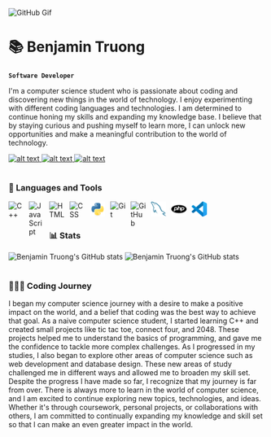 ![GitHub Gif](https://github.com/bngei/bngei/assets/91493713/6dd6e72f-c6ff-4361-a1ae-bb23d0178071)



# 📚 Benjamin Truong
**`Software Developer`**


I'm a computer science student who is passionate about coding and discovering new things in the world of technology. I enjoy experimenting with different coding languages and technologies. I am determined to continue honing my skills and expanding my knowledge base. I believe that by staying curious and pushing myself to learn more, I can unlock new opportunities and make a meaningful contribution to the world of technology.


<!-- Beginning of badges -->
<a href="https://www.linkedin.com/in/benjamin-truong-164861186/"> ![ alt text ](https://img.shields.io/badge/LinkedIn-0A66C2?style=for-the-badge&logo=InVision&logoColor=white) </a>
<a href="https://www.instagram.com/b.ngei/"> ![ alt text ](https://img.shields.io/badge/Instagram-E4405F?style=for-the-badge&logo=Instagram&logoColor=white) </a>
<a href="https://github.com/bngei"> ![ alt text ](https://img.shields.io/badge/GitHub-00B14F?style=for-the-badge&logo=GitHub&logoColor=white) </a>
<!-- End of badges -->
#


<h3>🧰 Languages and Tools </h3>
<!-- Beginning of language and tool icons -->
<img align="left" alt="C++" width="30px" style="padding-right:10px;" src="https://cdn.jsdelivr.net/gh/devicons/devicon/icons/cplusplus/cplusplus-line.svg" />
<img align="left" alt="JavaScript" width="30px" style="padding-right:10px;" src="https://cdn.jsdelivr.net/gh/devicons/devicon/icons/javascript/javascript-plain.svg" />
<img align="left" alt="HTML" width="30px" style="padding-right:10px;" src="https://cdn.jsdelivr.net/gh/devicons/devicon/icons/html5/html5-plain.svg" />
<img align="left" alt="CSS" width="30px" style="padding-right:10px;" src="https://cdn.jsdelivr.net/gh/devicons/devicon/icons/css3/css3-plain.svg" />
<img align="left" alt="Python" width="30px" style="padding-right:10px;" src="https://github.com/devicons/devicon/blob/v2.15.1/icons/python/python-original.svg" />
<img align="left" alt="Git" width="30px" style="padding-right:10px;" src="https://cdn.jsdelivr.net/gh/devicons/devicon/icons/git/git-original.svg" />
<img align="left" alt="GitHub" width="30px" style="padding-right:10px;" src="https://cdn.jsdelivr.net/gh/devicons/devicon/icons/github/github-original.svg" />
<img align="left" alt="mySQL" width="30px" style="padding-right:10px;" src="https://github.com/devicons/devicon/blob/v2.15.1/icons/mysql/mysql-plain.svg" />
<img align="left" alt="PHP" width="30px" style="padding-right:10px;" src="https://github.com/devicons/devicon/blob/v2.15.1/icons/php/php-plain.svg" />
<img align="left" alt="PHP" width="30px" style="padding-right:10px;" src="https://github.com/devicons/devicon/blob/v2.15.1/icons/vscode/vscode-original.svg" />   
<!-- End of language and tool icons -->


<br>
<br>


### 📊 Stats
![Benjamin Truong's GitHub stats](https://github-readme-stats.vercel.app/api?username=bngei&show_icons=true&theme=dark)
![Benjamin Truong's GitHub stats](https://github-readme-stats.vercel.app/api/top-langs/?username=bngei&layout=donut&show_icons=true&theme=dark)
 #



<h3>👨🏻‍💻 Coding Journey</h3>
I began my computer science journey with a desire to make a positive impact on the world, and a belief that coding was the best way to achieve that goal. As a naive computer science student, I started learning C++ and created small projects like tic tac toe, connect four, and 2048. These projects helped me to understand the basics of programming, and gave me the confidence to tackle more complex challenges.
As I progressed in my studies, I also began to explore other areas of computer science such as web development and database design. These new areas of study challenged me in different ways and allowed me to broaden my skill set.
Despite the progress I have made so far, I recognize that my journey is far from over. There is always more to learn in the world of computer science, and I am excited to continue exploring new topics, technologies, and ideas. Whether it's through coursework, personal projects, or collaborations with others, I am committed to continually expanding my knowledge and skill set so that I can make an even greater impact in the world.
